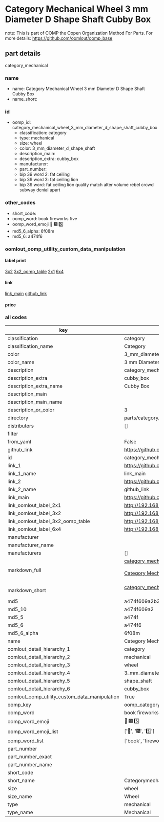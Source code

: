 # Category Mechanical Wheel 3 mm Diameter D Shape Shaft Cubby Box  

note: This is part of OOMP the Oopen Organization Method For Parts. For more details: https://github.com/oomlout/oomp_base

##  part details



category_mechanical

### name
* name: Category Mechanical Wheel 3 mm Diameter D Shape Shaft Cubby Box
* name_short: 
### id
* oomp_id: category_mechanical_wheel_3_mm_diameter_d_shape_shaft_cubby_box
  * classification: category
  * type: mechanical
  * size: wheel
  * color: 3_mm_diameter_d_shape_shaft
  * description_main: 
  * description_extra: cubby_box
  * manufacturer: 
  * part_number: 
  * bip 39 word 2: fat ceiling
  * bip 39 word 3: fat ceiling lion
  * bip 39 word: fat ceiling lion quality match alter volume rebel crowd subway denial apart

### other_codes
* short_code: 
* oomp_word: book fireworks five
* oomp_word_emoji :book: :fireworks: :five:
* md5_6_alpha: 6f08m
* md5_6: a474f6






### oomlout_oomp_utility_custom_data_manipulation
#### label print
[3x2](http://192.168.1.245:1112/?label=oomp%206f08m)
[3x2_oomp_table](http://192.168.1.107:1112/?label=oomp%206f08m)
[2x1](http://192.168.1.242:1112/?label=oomp%206f08m)
[6x4](http://192.168.1.55:1112/?label=oomp%206f08m)    

#### link

[link_main](https://github.com/oomlout/oomlout_oomp_current_version_messy/tree/main/parts/category_mechanical_wheel_3_mm_diameter_d_shape_shaft_cubby_box) [github_link](https://github.com/oomlout/oomlout_oomp_part_src/tree/main/parts/category_mechanical_wheel_3_mm_diameter_d_shape_shaft_cubby_box)                             

#### price







### all codes 
| key | value |  
| --- | --- |  
| classification | category |  
| classification_name | Category |  
| color | 3_mm_diameter_d_shape_shaft |  
| color_name | 3 mm Diameter D Shape Shaft |  
| description | category_mechanical |  
| description_extra | cubby_box |  
| description_extra_name | Cubby Box |  
| description_main |  |  
| description_main_name |  |  
| description_or_color | 3  |  
| directory | parts/category_mechanical_wheel_3_mm_diameter_d_shape_shaft_cubby_box |  
| distributors | [] |  
| filter |  |  
| from_yaml | False |  
| github_link | https://github.com/oomlout/oomlout_oomp_part_src/tree/main/parts/category_mechanical_wheel_3_mm_diameter_d_shape_shaft_cubby_box |  
| id | category_mechanical_wheel_3_mm_diameter_d_shape_shaft_cubby_box |  
| link_1 | https://github.com/oomlout/oomlout_oomp_current_version_messy/tree/main/parts/category_mechanical_wheel_3_mm_diameter_d_shape_shaft_cubby_box |  
| link_1_name | link_main |  
| link_2 | https://github.com/oomlout/oomlout_oomp_part_src/tree/main/parts/category_mechanical_wheel_3_mm_diameter_d_shape_shaft_cubby_box |  
| link_2_name | github_link |  
| link_main | https://github.com/oomlout/oomlout_oomp_current_version_messy/tree/main/parts/category_mechanical_wheel_3_mm_diameter_d_shape_shaft_cubby_box |  
| link_oomlout_label_2x1 | http://192.168.1.242:1112/?label=oomp%206f08m |  
| link_oomlout_label_3x2 | http://192.168.1.245:1112/?label=oomp%206f08m |  
| link_oomlout_label_3x2_oomp_table | http://192.168.1.107:1112/?label=oomp%206f08m |  
| link_oomlout_label_6x4 | http://192.168.1.55:1112/?label=oomp%206f08m |  
| manufacturer |  |  
| manufacturer_name |  |  
| manufacturers | [] |  
| markdown_full | [category_mechanical_wheel_3_mm_diameter_d_shape_shaft_cubby_box](https://github.com/oomlout/oomlout_oomp_current_version_messy/tree/main/parts/category_mechanical_wheel_3_mm_diameter_d_shape_shaft_cubby_box)<br>[](https://github.com/oomlout/oomlout_oomp_current_version_messy/tree/main/parts/category_mechanical_wheel_3_mm_diameter_d_shape_shaft_cubby_box)<br>[Category Mechanical Wheel 3 Mm Diameter D Shape Shaft Cubby Box](https://github.com/oomlout/oomlout_oomp_current_version_messy/tree/main/parts/category_mechanical_wheel_3_mm_diameter_d_shape_shaft_cubby_box)<br><br> |  
| markdown_short | [category_mechanical_wheel_3_mm_diameter_d_shape_shaft_cubby_box](https://github.com/oomlout/oomlout_oomp_current_version_messy/tree/main/parts/category_mechanical_wheel_3_mm_diameter_d_shape_shaft_cubby_box)<br><br> |  
| md5 | a474f609a2b33eb81dc46af304493a9b |  
| md5_10 | a474f609a2 |  
| md5_5 | a474f |  
| md5_6 | a474f6 |  
| md5_6_alpha | 6f08m |  
| name | Category Mechanical Wheel 3 mm Diameter D Shape Shaft Cubby Box |  
| oomlout_detail_hierarchy_1 | category |  
| oomlout_detail_hierarchy_2 | mechanical |  
| oomlout_detail_hierarchy_3 | wheel |  
| oomlout_detail_hierarchy_4 | 3_mm_diameter_d |  
| oomlout_detail_hierarchy_5 | shape_shaft |  
| oomlout_detail_hierarchy_6 | cubby_box |  
| oomlout_oomp_utility_custom_data_manipulation | True |  
| oomp_key | oomp_category_mechanical_wheel_3_mm_diameter_d_shape_shaft_cubby_box |  
| oomp_word | book fireworks five |  
| oomp_word_emoji | :book: :fireworks: :five: |  
| oomp_word_emoji_list | [':book:', ':fireworks:', ':five:'] |  
| oomp_word_list | ['book', 'fireworks', 'five'] |  
| part_number |  |  
| part_number_exact |  |  
| part_number_name |  |  
| short_code |  |  
| short_name | Categorymechanical |  
| size | wheel |  
| size_name | Wheel |  
| type | mechanical |  
| type_name | Mechanical |  
